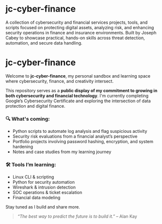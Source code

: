 # jc-cyber-finance
A collection of cybersecurity and financial services projects, tools, and scripts focused on protecting digital assets, analyzing risk, and enhancing security operations in finance and insurance environments. Built by Joseph Cabey to showcase practical, hands-on skills across threat detection, automation, and secure data handling.
# jc-cyber-finance

Welcome to **jc-cyber-finance**, my personal sandbox and learning space where cybersecurity, finance, and creativity intersect.

This repository serves as a **public display of my commitment to growing in both cybersecurity and financial technology**. I'm currently completing Google’s Cybersecurity Certificate and exploring the intersection of data protection and digital finance.

### 🔍 What's coming:
- Python scripts to automate log analysis and flag suspicious activity
- Security risk evaluations from a financial analyst’s perspective
- Portfolio projects involving password hashing, encryption, and system hardening
- Notes and case studies from my learning journey

### 🛠️ Tools I’m learning:
- Linux CLI & scripting
- Python for security automation
- Wireshark & intrusion detection
- SOC operations & ticket escalation
- Financial data modeling

Stay tuned as I build and share more.

> _“The best way to predict the future is to build it.”_ – Alan Kay

